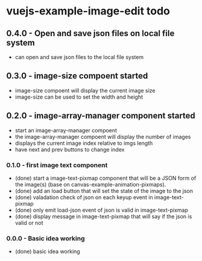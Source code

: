 # vuejs-example-image-edit todo

## 0.4.0 - Open and save json files on local file system
* can open and save json files to the local file system

## 0.3.0 - image-size compoent started
* image-size compoent will display the current image size
* image-size can be used to set the width and height

## 0.2.0 - image-array-manager component started
* start an image-array-manager compoent
* the image-array-manager compoent will display the number of images
* displays the current image index relative to imgs length
* have next and prev buttons to change index

### 0.1.0 - first image text component
* (done) start a image-text-pixmap component that will be a JSON form of the image(s) (base on canvas-example-animation-pixmaps).
* (done) add an load button that will set the state of the image to the json
* (done) valadation check of json on each keyup event in image-text-pixmap
* (done) only emit load-json event of json is valid in image-text-pixmap
* (done) display message in image-text-pixmap that will say if the json is valid or not

### 0.0.0 - Basic idea working
* (done) basic idea working
